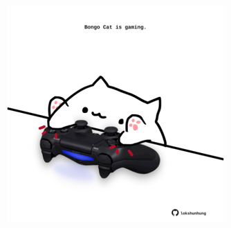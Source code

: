 <!-- built at 20/03/2021, 07:01:32 UTC -->
<p align="center">
  <img width="500" height="500" src="./ReadmeImage.svg">
</p>
